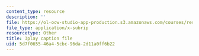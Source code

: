 ```yaml
---
content_type: resource
description: ''
file: https://ol-ocw-studio-app-production.s3.amazonaws.com/courses/res-8-007-cosmic-origin-of-the-chemical-elements-fall-2019/5d7f065546a45cbc96da2d11a0ff6b22_-KUXPcs2Di4.vtt
file_type: application/x-subrip
resourcetype: Other
title: 3play caption file
uid: 5d7f0655-46a4-5cbc-96da-2d11a0ff6b22
---
```

